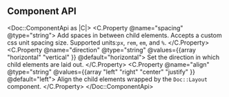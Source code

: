 ## Component API

<Doc::ComponentApi as |C|>
  <C.Property @name="spacing" @type="string">
    Add spaces in between child elements. Accepts a custom css unit spacing size. Supported units:`px`, `rem`, `em`, and `%`.
  </C.Property>
  <C.Property @name="direction" @type="string" @values={{array "horizontal" "vertical" }} @default="horizontal">
    Set the direction in which child elements are laid out.
  </C.Property>
  <C.Property @name="align" @type="string" @values={{array "left" "right" "center" "justify" }} @default="left">
    Align the child elements wrapped by the `Doc::Layout` component.
  </C.Property>
</Doc::ComponentApi>

